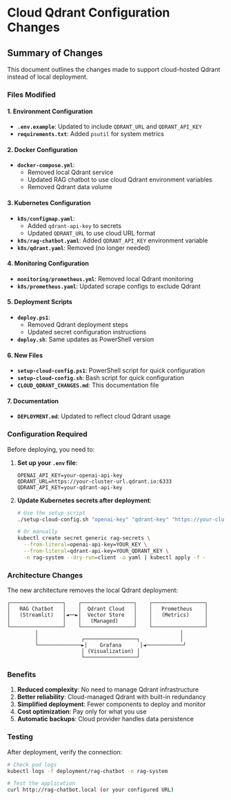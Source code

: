 # Cloud Qdrant Configuration Changes

## Summary of Changes

This document outlines the changes made to support cloud-hosted Qdrant instead of local deployment.

### Files Modified

#### 1. Environment Configuration
- **`.env.example`**: Updated to include `QDRANT_URL` and `QDRANT_API_KEY`
- **`requirements.txt`**: Added `psutil` for system metrics

#### 2. Docker Configuration
- **`docker-compose.yml`**: 
  - Removed local Qdrant service
  - Updated RAG chatbot to use cloud Qdrant environment variables
  - Removed Qdrant data volume

#### 3. Kubernetes Configuration
- **`k8s/configmap.yaml`**: 
  - Added `qdrant-api-key` to secrets
  - Updated `QDRANT_URL` to use cloud URL format
- **`k8s/rag-chatbot.yaml`**: Added `QDRANT_API_KEY` environment variable
- **`k8s/qdrant.yaml`**: Removed (no longer needed)

#### 4. Monitoring Configuration
- **`monitoring/prometheus.yml`**: Removed local Qdrant monitoring
- **`k8s/prometheus.yaml`**: Updated scrape configs to exclude Qdrant

#### 5. Deployment Scripts
- **`deploy.ps1`**: 
  - Removed Qdrant deployment steps
  - Updated secret configuration instructions
- **`deploy.sh`**: Same updates as PowerShell version

#### 6. New Files
- **`setup-cloud-config.ps1`**: PowerShell script for quick configuration
- **`setup-cloud-config.sh`**: Bash script for quick configuration
- **`CLOUD_QDRANT_CHANGES.md`**: This documentation file

#### 7. Documentation
- **`DEPLOYMENT.md`**: Updated to reflect cloud Qdrant usage

### Configuration Required

Before deploying, you need to:

1. **Set up your `.env` file**:
   ```
   OPENAI_API_KEY=your-openai-api-key
   QDRANT_URL=https://your-cluster-url.qdrant.io:6333
   QDRANT_API_KEY=your-qdrant-api-key
   ```

2. **Update Kubernetes secrets after deployment**:
   ```bash
   # Use the setup script
   ./setup-cloud-config.sh "openai-key" "qdrant-key" "https://your-cluster.qdrant.io:6333"
   
   # Or manually
   kubectl create secret generic rag-secrets \
     --from-literal=openai-api-key=YOUR_KEY \
     --from-literal=qdrant-api-key=YOUR_QDRANT_KEY \
     -n rag-system --dry-run=client -o yaml | kubectl apply -f -
   ```

### Architecture Changes

The new architecture removes the local Qdrant deployment:

```
┌─────────────────┐    ┌─────────────────┐    ┌─────────────────┐
│   RAG Chatbot   │    │  Qdrant Cloud   │    │   Prometheus    │
│   (Streamlit)   │◄──►│  Vector Store   │    │   (Metrics)     │
│                 │    │   (Managed)     │    │                 │
└─────────────────┘    └─────────────────┘    └─────────────────┘
         │                                              │
         │              ┌─────────────────┐             │
         └──────────────►│    Grafana      │◄────────────┘
                        │ (Visualization) │
                        └─────────────────┘
```

### Benefits

1. **Reduced complexity**: No need to manage Qdrant infrastructure
2. **Better reliability**: Cloud-managed Qdrant with built-in redundancy
3. **Simplified deployment**: Fewer components to deploy and monitor
4. **Cost optimization**: Pay only for what you use
5. **Automatic backups**: Cloud provider handles data persistence

### Testing

After deployment, verify the connection:

```bash
# Check pod logs
kubectl logs -f deployment/rag-chatbot -n rag-system

# Test the application
curl http://rag-chatbot.local (or your configured URL)
```
